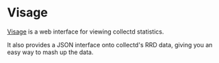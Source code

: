 # Visage

[Visage](https://github.com/auxesis/visage) is a web interface for viewing collectd statistics.

It also provides a JSON interface onto collectd's RRD data, giving you an easy way to mash up the data.
